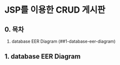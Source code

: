 # JSP를 이용한 CRUD 게시판


## 0. 목차
1. database EER Diagram (##1-database-eer-diagram)


## 1. database EER Diagram

